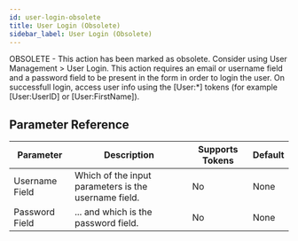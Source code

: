 ```yaml
---
id: user-login-obsolete
title: User Login (Obsolete)
sidebar_label: User Login (Obsolete)
---
```



OBSOLETE - This action has been marked as obsolete. Consider using User Management &gt; User Login. This action requires an email or username field and a password field to be present in the form in order to login the user. On successfull login, access user info using the [User:*] tokens (for example [User:UserID] or [User:FirstName]).

## Parameter Reference
| Parameter | Description | Supports Tokens | Default |
| -- | -- | -- | -- |
| Username Field | Which of the input parameters is the username field. | No | None |
| Password Field | ... and which is the password field. | No | None |
